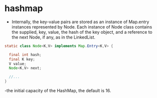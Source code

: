 # hashmap
- Internally, the key-value pairs are stored as an instance of Map.entry instances represented by Node. Each instance of Node class contains the supplied, key, value, the hash of the key object, and a reference to the next Node, if any, as in the LinkedList.

```java
static class Node<K,V> implements Map.Entry<K,V> {

  final int hash;
  final K key;
  V value;
  Node<K,V> next;

  //...
}

```

-the initial capacity of the HashMap, the default is 16.
